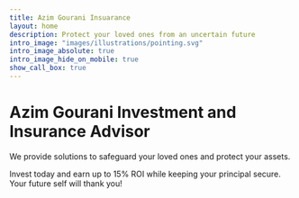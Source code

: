 ```yaml
---
title: Azim Gourani Insuarance
layout: home
description: Protect your loved ones from an uncertain future
intro_image: "images/illustrations/pointing.svg"
intro_image_absolute: true
intro_image_hide_on_mobile: true
show_call_box: true
---
```


# Azim Gourani Investment and Insurance Advisor

We provide solutions to safeguard your loved ones and protect your assets.

Invest today and earn up to 15% ROI while keeping your principal secure. Your future self will thank you!
